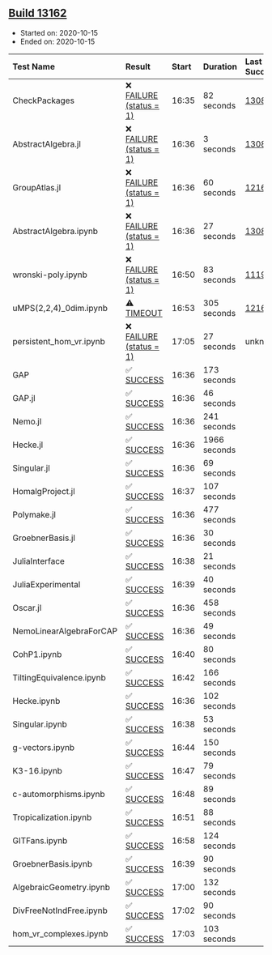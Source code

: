 ## [Build 13162](https://oscarci.mathematik.uni-kl.de/job/oscar/13162/)

* Started on: 2020-10-15
* Ended on: 2020-10-15

| Test Name    | Result | Start | Duration | Last Success | First Failure |
|:-------------|:-------|:------|:---------|:-------------|:--------------|
| CheckPackages | ❌ [FAILURE (status = 1)](https://oscarci.mathematik.uni-kl.de/job/oscar/13162/artifact/logs/build-13162/CheckPackages.log) | 16:35 | 82 seconds | [13085](https://oscarci.mathematik.uni-kl.de/job/oscar/13085/) | [13086](https://oscarci.mathematik.uni-kl.de/job/oscar/13086/) |
| AbstractAlgebra.jl | ❌ [FAILURE (status = 1)](https://oscarci.mathematik.uni-kl.de/job/oscar/13162/artifact/logs/build-13162/AbstractAlgebra.jl.log) | 16:36 | 3 seconds | [13085](https://oscarci.mathematik.uni-kl.de/job/oscar/13085/) | [13086](https://oscarci.mathematik.uni-kl.de/job/oscar/13086/) |
| GroupAtlas.jl | ❌ [FAILURE (status = 1)](https://oscarci.mathematik.uni-kl.de/job/oscar/13162/artifact/logs/build-13162/GroupAtlas.jl.log) | 16:36 | 60 seconds | [12167](https://oscarci.mathematik.uni-kl.de/job/oscar/12167/) | [12168](https://oscarci.mathematik.uni-kl.de/job/oscar/12168/) |
| AbstractAlgebra.ipynb | ❌ [FAILURE (status = 1)](https://oscarci.mathematik.uni-kl.de/job/oscar/13162/artifact/logs/build-13162/AbstractAlgebra.ipynb.log) | 16:36 | 27 seconds | [13085](https://oscarci.mathematik.uni-kl.de/job/oscar/13085/) | [13086](https://oscarci.mathematik.uni-kl.de/job/oscar/13086/) |
| wronski-poly.ipynb | ❌ [FAILURE (status = 1)](https://oscarci.mathematik.uni-kl.de/job/oscar/13162/artifact/logs/build-13162/wronski-poly.ipynb.log) | 16:50 | 83 seconds | [11192](https://oscarci.mathematik.uni-kl.de/job/oscar/11192/) | [11193](https://oscarci.mathematik.uni-kl.de/job/oscar/11193/) |
| uMPS(2,2,4)_0dim.ipynb | ⚠ [TIMEOUT](https://oscarci.mathematik.uni-kl.de/job/oscar/13162/artifact/logs/build-13162/uMPS-2-2-4-_0dim.ipynb.log) | 16:53 | 305 seconds | [12167](https://oscarci.mathematik.uni-kl.de/job/oscar/12167/) | [12168](https://oscarci.mathematik.uni-kl.de/job/oscar/12168/) |
| persistent_hom_vr.ipynb | ❌ [FAILURE (status = 1)](https://oscarci.mathematik.uni-kl.de/job/oscar/13162/artifact/logs/build-13162/persistent_hom_vr.ipynb.log) | 17:05 | 27 seconds | unknown | unknown |
| GAP | ✅ [SUCCESS](https://oscarci.mathematik.uni-kl.de/job/oscar/13162/artifact/logs/build-13162/GAP.log) | 16:36 | 173 seconds |  |  |
| GAP.jl | ✅ [SUCCESS](https://oscarci.mathematik.uni-kl.de/job/oscar/13162/artifact/logs/build-13162/GAP.jl.log) | 16:36 | 46 seconds |  |  |
| Nemo.jl | ✅ [SUCCESS](https://oscarci.mathematik.uni-kl.de/job/oscar/13162/artifact/logs/build-13162/Nemo.jl.log) | 16:36 | 241 seconds |  |  |
| Hecke.jl | ✅ [SUCCESS](https://oscarci.mathematik.uni-kl.de/job/oscar/13162/artifact/logs/build-13162/Hecke.jl.log) | 16:36 | 1966 seconds |  |  |
| Singular.jl | ✅ [SUCCESS](https://oscarci.mathematik.uni-kl.de/job/oscar/13162/artifact/logs/build-13162/Singular.jl.log) | 16:36 | 69 seconds |  |  |
| HomalgProject.jl | ✅ [SUCCESS](https://oscarci.mathematik.uni-kl.de/job/oscar/13162/artifact/logs/build-13162/HomalgProject.jl.log) | 16:37 | 107 seconds |  |  |
| Polymake.jl | ✅ [SUCCESS](https://oscarci.mathematik.uni-kl.de/job/oscar/13162/artifact/logs/build-13162/Polymake.jl.log) | 16:36 | 477 seconds |  |  |
| GroebnerBasis.jl | ✅ [SUCCESS](https://oscarci.mathematik.uni-kl.de/job/oscar/13162/artifact/logs/build-13162/GroebnerBasis.jl.log) | 16:36 | 30 seconds |  |  |
| JuliaInterface | ✅ [SUCCESS](https://oscarci.mathematik.uni-kl.de/job/oscar/13162/artifact/logs/build-13162/JuliaInterface.log) | 16:38 | 21 seconds |  |  |
| JuliaExperimental | ✅ [SUCCESS](https://oscarci.mathematik.uni-kl.de/job/oscar/13162/artifact/logs/build-13162/JuliaExperimental.log) | 16:39 | 40 seconds |  |  |
| Oscar.jl | ✅ [SUCCESS](https://oscarci.mathematik.uni-kl.de/job/oscar/13162/artifact/logs/build-13162/Oscar.jl.log) | 16:36 | 458 seconds |  |  |
| NemoLinearAlgebraForCAP | ✅ [SUCCESS](https://oscarci.mathematik.uni-kl.de/job/oscar/13162/artifact/logs/build-13162/NemoLinearAlgebraForCAP.log) | 16:36 | 49 seconds |  |  |
| CohP1.ipynb | ✅ [SUCCESS](https://oscarci.mathematik.uni-kl.de/job/oscar/13162/artifact/logs/build-13162/CohP1.ipynb.log) | 16:40 | 80 seconds |  |  |
| TiltingEquivalence.ipynb | ✅ [SUCCESS](https://oscarci.mathematik.uni-kl.de/job/oscar/13162/artifact/logs/build-13162/TiltingEquivalence.ipynb.log) | 16:42 | 166 seconds |  |  |
| Hecke.ipynb | ✅ [SUCCESS](https://oscarci.mathematik.uni-kl.de/job/oscar/13162/artifact/logs/build-13162/Hecke.ipynb.log) | 16:36 | 102 seconds |  |  |
| Singular.ipynb | ✅ [SUCCESS](https://oscarci.mathematik.uni-kl.de/job/oscar/13162/artifact/logs/build-13162/Singular.ipynb.log) | 16:38 | 53 seconds |  |  |
| g-vectors.ipynb | ✅ [SUCCESS](https://oscarci.mathematik.uni-kl.de/job/oscar/13162/artifact/logs/build-13162/g-vectors.ipynb.log) | 16:44 | 150 seconds |  |  |
| K3-16.ipynb | ✅ [SUCCESS](https://oscarci.mathematik.uni-kl.de/job/oscar/13162/artifact/logs/build-13162/K3-16.ipynb.log) | 16:47 | 79 seconds |  |  |
| c-automorphisms.ipynb | ✅ [SUCCESS](https://oscarci.mathematik.uni-kl.de/job/oscar/13162/artifact/logs/build-13162/c-automorphisms.ipynb.log) | 16:48 | 89 seconds |  |  |
| Tropicalization.ipynb | ✅ [SUCCESS](https://oscarci.mathematik.uni-kl.de/job/oscar/13162/artifact/logs/build-13162/Tropicalization.ipynb.log) | 16:51 | 88 seconds |  |  |
| GITFans.ipynb | ✅ [SUCCESS](https://oscarci.mathematik.uni-kl.de/job/oscar/13162/artifact/logs/build-13162/GITFans.ipynb.log) | 16:58 | 124 seconds |  |  |
| GroebnerBasis.ipynb | ✅ [SUCCESS](https://oscarci.mathematik.uni-kl.de/job/oscar/13162/artifact/logs/build-13162/GroebnerBasis.ipynb.log) | 16:39 | 90 seconds |  |  |
| AlgebraicGeometry.ipynb | ✅ [SUCCESS](https://oscarci.mathematik.uni-kl.de/job/oscar/13162/artifact/logs/build-13162/AlgebraicGeometry.ipynb.log) | 17:00 | 132 seconds |  |  |
| DivFreeNotIndFree.ipynb | ✅ [SUCCESS](https://oscarci.mathematik.uni-kl.de/job/oscar/13162/artifact/logs/build-13162/DivFreeNotIndFree.ipynb.log) | 17:02 | 90 seconds |  |  |
| hom_vr_complexes.ipynb | ✅ [SUCCESS](https://oscarci.mathematik.uni-kl.de/job/oscar/13162/artifact/logs/build-13162/hom_vr_complexes.ipynb.log) | 17:03 | 103 seconds |  |  |
